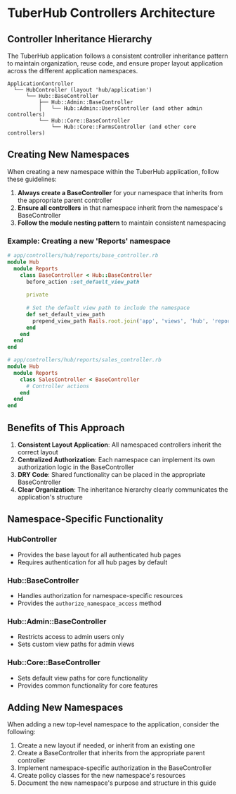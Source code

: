 # TuberHub Controllers Architecture

## Controller Inheritance Hierarchy

The TuberHub application follows a consistent controller inheritance pattern to maintain organization, reuse code, and ensure proper layout application across the different application namespaces.

```
ApplicationController
  └── HubController (layout 'hub/application')
      └── Hub::BaseController
          ├── Hub::Admin::BaseController
          │   └── Hub::Admin::UsersController (and other admin controllers)
          └── Hub::Core::BaseController
              └── Hub::Core::FarmsController (and other core controllers)
```

## Creating New Namespaces

When creating a new namespace within the TuberHub application, follow these guidelines:

1. **Always create a BaseController** for your namespace that inherits from the appropriate parent controller
2. **Ensure all controllers** in that namespace inherit from the namespace's BaseController
3. **Follow the module nesting pattern** to maintain consistent namespacing

### Example: Creating a new 'Reports' namespace

```ruby
# app/controllers/hub/reports/base_controller.rb
module Hub
  module Reports
    class BaseController < Hub::BaseController
      before_action :set_default_view_path
      
      private
      
      # Set the default view path to include the namespace
      def set_default_view_path
        prepend_view_path Rails.root.join('app', 'views', 'hub', 'reports')
      end
    end
  end
end
```

```ruby
# app/controllers/hub/reports/sales_controller.rb
module Hub
  module Reports
    class SalesController < BaseController
      # Controller actions
    end
  end
end
```

## Benefits of This Approach

1. **Consistent Layout Application**: All namespaced controllers inherit the correct layout
2. **Centralized Authorization**: Each namespace can implement its own authorization logic in the BaseController
3. **DRY Code**: Shared functionality can be placed in the appropriate BaseController
4. **Clear Organization**: The inheritance hierarchy clearly communicates the application's structure

## Namespace-Specific Functionality

### HubController
- Provides the base layout for all authenticated hub pages
- Requires authentication for all hub pages by default

### Hub::BaseController
- Handles authorization for namespace-specific resources
- Provides the `authorize_namespace_access` method

### Hub::Admin::BaseController
- Restricts access to admin users only
- Sets custom view paths for admin views

### Hub::Core::BaseController
- Sets default view paths for core functionality
- Provides common functionality for core features

## Adding New Namespaces

When adding a new top-level namespace to the application, consider the following:

1. Create a new layout if needed, or inherit from an existing one
2. Create a BaseController that inherits from the appropriate parent controller
3. Implement namespace-specific authorization in the BaseController
4. Create policy classes for the new namespace's resources
5. Document the new namespace's purpose and structure in this guide
